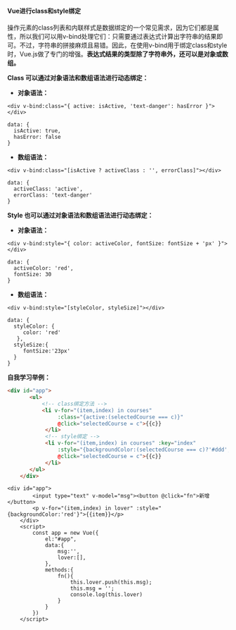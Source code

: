 #### Vue进行class和style绑定

​		操作元素的class列表和内联样式是数据绑定的一个常见需求，因为它们都是属性，所以我们可以用v-bind处理它们：只需要通过表达式计算出字符串的结果即可。不过，字符串的拼接麻烦且易错。因此，在使用v-bind用于绑定class和style时，Vue.js做了专门的增强。**表达式结果的类型除了字符串外，还可以是对象或数组。**

**Class 可以通过对象语法和数组语法进行动态绑定：**

- **对象语法：**

```vue
<div v-bind:class="{ active: isActive, 'text-danger': hasError }"></div>

data: {
  isActive: true,
  hasError: false
}
```

- **数组语法：**

```vue
<div v-bind:class="[isActive ? activeClass : '', errorClass]"></div>

data: {
  activeClass: 'active',
  errorClass: 'text-danger'
}
```

**Style 也可以通过对象语法和数组语法进行动态绑定：**

- **对象语法：**

```vue
<div v-bind:style="{ color: activeColor, fontSize: fontSize + 'px' }"></div>

data: {
  activeColor: 'red',
  fontSize: 30
}
```

- **数组语法：**

```vue
<div v-bind:style="[styleColor, styleSize]"></div>

data: {
  styleColor: {
     color: 'red'
   },
  styleSize:{
     fontSize:'23px'
  }
}
```

**自我学习举例：**

```html
<div id="app">
       <ul>
           <!-- class绑定方法 -->
           <li v-for="(item,index) in courses"
                :class="{active:(selectedCourse === c)}"
                @click="selectedCourse = c">{{c}}
            </li>
            <!-- style绑定 -->
            <li v-for="(item,index) in courses" :key="index"
                :style="{backgroundColor:(selectedCourse === c)?'#ddd','transparent'}"
                @click="selectedCourse = c">{{c}}
            </li>
       </ul>
    </div>
```

```vue
<div id="app">
        <input type="text" v-model="msg"><button @click="fn">新增</button>
        <p v-for="(item,index) in lover" :style="{backgroundColor:'red'}">{{item}}</p>
    </div>
    <script>
        const app = new Vue({
            el:"#app",
            data:{
                msg:'',
                lover:[],
            },
            methods:{
                fn(){
                    this.lover.push(this.msg);
                    this.msg = '';
                    console.log(this.lover)
                }
            }
        })
    </script>
```

